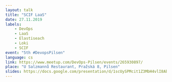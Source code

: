 ```yaml
---
layout: talk
title: "SCIF LaaS"
date: 27.11.2019
labels:
    - DevOps
    - LaaS
    - Elastiseach
    - Loki
    - SCIF
event: "5th #DevopsPilsen"
language: cs
link: https://www.meetup.com/DevOps-Pilsen/events/265930897/
place: "U Salzmannů Restaurant, Pražská 8, Pilsen"
slides: https://docs.google.com/presentation/d/1scUySPMcit1Z3MbH4vlI8Ab_-IN6SK4RSxCxetjXDj8/edit?usp=sharing
---
```

